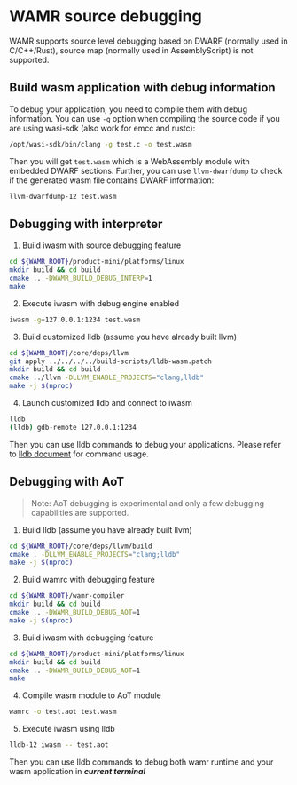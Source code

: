 # WAMR source debugging

WAMR supports source level debugging based on DWARF (normally used in C/C++/Rust), source map (normally used in AssemblyScript) is not supported.

## Build wasm application with debug information
To debug your application, you need to compile them with debug information. You can use `-g` option when compiling the source code if you are using wasi-sdk (also work for emcc and rustc):
``` bash
/opt/wasi-sdk/bin/clang -g test.c -o test.wasm
```

Then you will get `test.wasm` which is a WebAssembly module with embedded DWARF sections. Further, you can use `llvm-dwarfdump` to check if the generated wasm file contains DWARF information:
``` bash
llvm-dwarfdump-12 test.wasm
```

## Debugging with interpreter

1. Build iwasm with source debugging feature
``` bash
cd ${WAMR_ROOT}/product-mini/platforms/linux
mkdir build && cd build
cmake .. -DWAMR_BUILD_DEBUG_INTERP=1
make
```

2. Execute iwasm with debug engine enabled
``` bash
iwasm -g=127.0.0.1:1234 test.wasm
```

3. Build customized lldb (assume you have already built llvm)
``` bash
cd ${WAMR_ROOT}/core/deps/llvm
git apply ../../../../build-scripts/lldb-wasm.patch
mkdir build && cd build
cmake ../llvm -DLLVM_ENABLE_PROJECTS="clang,lldb"
make -j $(nproc)
```

4. Launch customized lldb and connect to iwasm
``` bash
lldb
(lldb) gdb-remote 127.0.0.1:1234
```
Then you can use lldb commands to debug your applications. Please refer to [lldb document](https://lldb.llvm.org/use/tutorial.html) for command usage.

## Debugging with AoT

> Note: AoT debugging is experimental and only a few debugging capabilities are supported.

1. Build lldb (assume you have already built llvm)
``` bash
cd ${WAMR_ROOT}/core/deps/llvm/build
cmake . -DLLVM_ENABLE_PROJECTS="clang;lldb"
make -j $(nproc)
```

2. Build wamrc with debugging feature
``` bash
cd ${WAMR_ROOT}/wamr-compiler
mkdir build && cd build
cmake .. -DWAMR_BUILD_DEBUG_AOT=1
make -j $(nproc)
```

3. Build iwasm with debugging feature
``` bash
cd ${WAMR_ROOT}/product-mini/platforms/linux
mkdir build && cd build
cmake .. -DWAMR_BUILD_DEBUG_AOT=1
make
```

4. Compile wasm module to AoT module
``` bash
wamrc -o test.aot test.wasm
```

5. Execute iwasm using lldb
``` bash
lldb-12 iwasm -- test.aot
```

Then you can use lldb commands to debug both wamr runtime and your wasm application in ***current terminal***